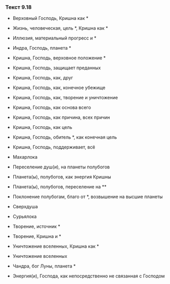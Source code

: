 ### Текст 9.18

- Верховный Господь, Кришна как *

- Жизнь, человеческая, цель *, Кришна как *

- Иллюзия, материальный прогресс и *

- Индра, Господь, планета *

- Кришна, Господь, верховное положение *

- Кришна, Господь, защищает преданных

- Кришна, Господь, как, друг

- Кришна, Господь, как, конечное убежище

- Кришна, Господь, как, творение и уничтожение

- Кришна, Господь, как основа всего

- Кришна, Господь, как причина, всех причин

- Кришна, Господь, как цель

- Кришна, Господь, обитель *, как конечная цель

- Кришна, Господь, поддерживает, всё

- Махарлока

- Переселение душ(и), на планеты полубогов

- Планета(ы), полубогов, как энергия Кришны

- Планета(ы), полубогов, переселение на **

- Поклонение полубогам, благо от *, возвышение на высшие планеты

- Сверхдуша

- Сурьялока

- Творение, источник *

- Творение, Кришна и *

- Уничтожение вселенных, Кришна как *

- Уничтожение вселенных

- Чандра, бог Луны, планета *

- Энергия(и), Господа, как непосредственно не связанная с Господом
	

